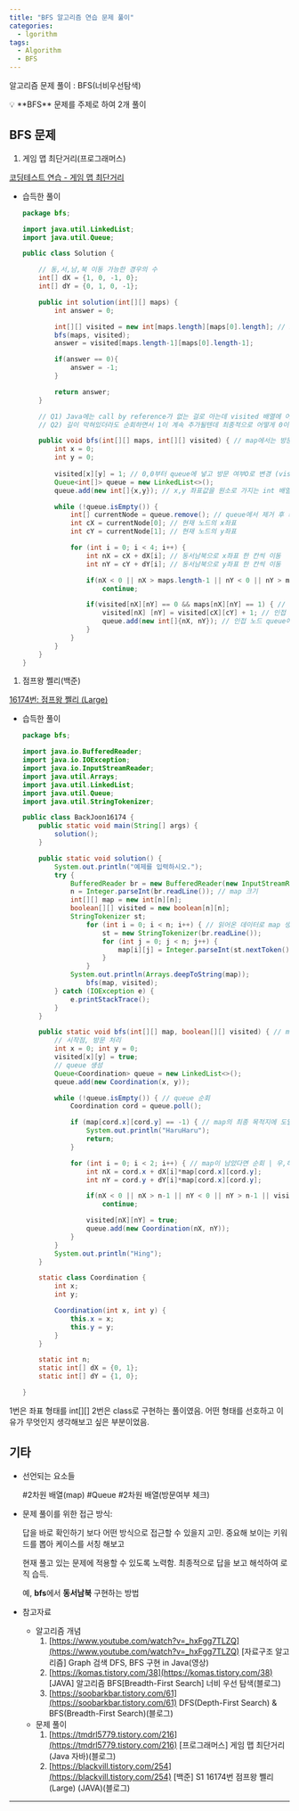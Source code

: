 ```yaml
---
title: "BFS 알고리즘 연습 문제 풀이"
categories: 
  - lgorithm
tags:
  - Algorithm
  - BFS
---
```


알고리즘 문제 풀이 : BFS(너비우선탐색)

<aside>
💡 **BFS** 문제를 주제로 하여 2개 풀이

</aside>

## BFS 문제

1. 게임 맵 최단거리(프로그래머스)

[코딩테스트 연습 - 게임 맵 최단거리](https://school.programmers.co.kr/learn/courses/30/lessons/1844?language=java)

- 습득한 풀이
    
    ```java
    package bfs;
    
    import java.util.LinkedList;
    import java.util.Queue;
    
    public class Solution {
    
        // 동,서,남,북 이동 가능한 경우의 수
        int[] dX = {1, 0, -1, 0};
        int[] dY = {0, 1, 0, -1};
    
        public int solution(int[][] maps) {
            int answer = 0;
    
            int[][] visited = new int[maps.length][maps[0].length]; // map의 면적만큼 int 2차원 빈 배열 생성        map.length(배열의 행 갯수) maps[x].length(x행의 열 갯수)
            bfs(maps, visited);
            answer = visited[maps.length-1][maps[0].length-1];
    
            if(answer == 0){
                answer = -1;
            }
    
            return answer;
        }
    
        // Q1) Java에는 call by reference가 없는 걸로 아는데 visited 배열에 어떻게 접근한거지,,
        // Q2) 길이 막혀있더라도 순회하면서 1이 계속 추가될텐데 최종적으로 어떻게 0이 반환될 수 있는거지,,(초기화 값?)
    
        public void bfs(int[][] maps, int[][] visited) { // map에서는 방문여부를 2차원 배열로 표현
            int x = 0;
            int y = 0;
            
            visited[x][y] = 1; // 0,0부터 queue에 넣고 방문 여부O로 변경 (visted 배열이 가지는 원소 값은 0 또는 1의 값일 것)
            Queue<int[]> queue = new LinkedList<>();
            queue.add(new int[]{x,y}); // x,y 좌표값을 원소로 가지는 int 배열을 차례로 queue에 적재(int[] 대신 class 형태로 대체하는 방식도 존재)
    
            while (!queue.isEmpty()) {
                int[] currentNode = queue.remove(); // queue에서 제거 후 좌표 반환
                int cX = currentNode[0]; // 현재 노드의 x좌표
                int cY = currentNode[1]; // 현재 노드의 y좌표
    
                for (int i = 0; i < 4; i++) {
                    int nX = cX + dX[i]; // 동서남북으로 x좌표 한 칸씩 이동
                    int nY = cY + dY[i]; // 동서남북으로 y좌표 한 칸씩 이동
    
                    if(nX < 0 || nX > maps.length-1 || nY < 0 || nY > maps[0].length-1) // map 범위 외부인 경우 제외(index라서 -1) nX,nY의 값이 음수이거나 행,열의 index보다 큰 값이면 pass
                        continue;
    
                    if(visited[nX][nY] == 0 && maps[nX][nY] == 1) { // 방문 이력이 없고 길인 경우(벽x)
                        visited[nX] [nY] = visited[cX][cY] + 1; // 인접 노드로 이동할 때마다 ++1
                        queue.add(new int[]{nX, nY}); // 인접 노드 queue에 삽입
                    }
                }
            }
        }
    }
    ```
    

1. 점프왕 쩰리(백준)

[16174번: 점프왕 쩰리 (Large)](https://www.acmicpc.net/problem/16174)

- 습득한 풀이
    
    ```java
    package bfs;
    
    import java.io.BufferedReader;
    import java.io.IOException;
    import java.io.InputStreamReader;
    import java.util.Arrays;
    import java.util.LinkedList;
    import java.util.Queue;
    import java.util.StringTokenizer;
    
    public class BackJoon16174 {
        public static void main(String[] args) {
            solution();
        }
    
        public static void solution() {
            System.out.println("예제를 입력하시오.");
            try {
                BufferedReader br = new BufferedReader(new InputStreamReader(System.in));
                n = Integer.parseInt(br.readLine()); // map 크기
                int[][] map = new int[n][n];
                boolean[][] visited = new boolean[n][n];
                StringTokenizer st;
                    for (int i = 0; i < n; i++) { // 읽어온 데이터로 map 생성
                        st = new StringTokenizer(br.readLine());
                        for (int j = 0; j < n; j++) {
                            map[i][j] = Integer.parseInt(st.nextToken());
                        }
                    }
                System.out.println(Arrays.deepToString(map));
                    bfs(map, visited);
            } catch (IOException e) {
                e.printStackTrace();
            }
        }
    
        public static void bfs(int[][] map, boolean[][] visited) { // map과 방문여부 배열 전달
            // 시작점, 방문 처리
            int x = 0; int y = 0;
            visited[x][y] = true;
            // queue 생성
            Queue<Coordination> queue = new LinkedList<>();
            queue.add(new Coordination(x, y));
    
            while (!queue.isEmpty()) { // queue 순회
                Coordination cord = queue.poll();
    
                if (map[cord.x][cord.y] == -1) { // map의 최종 목적지에 도달한 경우
                    System.out.println("HaruHaru");
                    return;
                }
    
                for (int i = 0; i < 2; i++) { // map이 남았다면 순회 | 우,하 이동만 가능
                    int nX = cord.x + dX[i]*map[cord.x][cord.y];
                    int nY = cord.y + dY[i]*map[cord.x][cord.y];
    
                    if(nX < 0 || nX > n-1 || nY < 0 || nY > n-1 || visited[nX][nY]) // map 범위 외부인 경우 제외 nX,nY의 값이 음수이거나 행,열의 index보다 큰 값이면 pass
                        continue;
    
                    visited[nX][nY] = true;
                    queue.add(new Coordination(nX, nY));
                }
            }
            System.out.println("Hing");
        }
    
        static class Coordination {
            int x;
            int y;
    
            Coordination(int x, int y) {
                this.x = x;
                this.y = y;
            }
        }
    
        static int n;
        static int[] dX = {0, 1};
        static int[] dY = {1, 0};
    
    }
    ```
    

1번은 좌표 형태를 int[][] 2번은 class로 구현하는 풀이였음. 어떤 형태를 선호하고 이유가 무엇인지 생각해보고 싶은 부분이었음.

## 기타

- 선언되는 요소들
    
    #2차원 배열(map) #Queue #2차원 배열(방문여부 체크)
    

- 문제 풀이를 위한 접근 방식:
    
    답을 바로 확인하기 보다 어떤 방식으로 접근할 수 있을지 고민. 중요해 보이는 키워드를 뽑아 케이스를 서칭 해보고
    
    현재 풀고 있는 문제에 적용할 수 있도록 노력함. 최종적으로 답을 보고 해석하여 로직 습득.
    
    예, **bfs**에서 **동서남북** 구현하는 방법
    

- 참고자료
    - 알고리즘 개념
        1. [https://www.youtube.com/watch?v=_hxFgg7TLZQ](https://www.youtube.com/watch?v=_hxFgg7TLZQ)    [자료구조 알고리즘] Graph 검색 DFS, BFS 구현 in Java(영상)
        2. [https://komas.tistory.com/38](https://komas.tistory.com/38)                                      [JAVA] 알고리즘 BFS[Breadth-First Search] 너비 우선 탐색(블로그)
        3. [https://soobarkbar.tistory.com/61](https://soobarkbar.tistory.com/61)                               DFS(Depth-First Search) & BFS(Breadth-First Search)(블로그)
    - 문제 풀이
        1. [https://tmdrl5779.tistory.com/216](https://tmdrl5779.tistory.com/216)                               [프로그래머스] 게임 맵 최단거리(Java 자바)(블로그)
        2. [https://blackvill.tistory.com/254](https://blackvill.tistory.com/254)                                   [백준] S1 16174번 점프왕 쩰리 (Large) (JAVA)(블로그)

---
